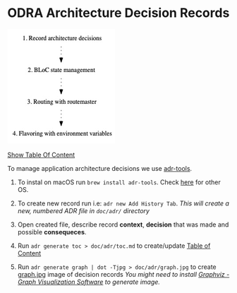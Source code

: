 # ODRA Architecture Decision Records

[![Architecture Decision Records](/doc/adr/graph.jpg "Architecture Decision Records Graph")](/doc/adr/toc.md)

[Show Table Of Content](/doc/adr/toc.md)

To manage application architecture decisions we use [adr-tools](https://github.com/npryce/adr-tools).

1. To instal on macOS run `brew install adr-tools`. Check [here](https://github.com/npryce/adr-tools/blob/master/INSTALL.md) for other OS.

2. To create new record run i.e: `adr new Add History Tab`.
   *This will create a new, numbered ADR file in `doc/adr/` directory*

3. Open created file, describe record **context**, **decision** that was made and possible **consequeces**.

4. Run `adr generate toc > doc/adr/toc.md` to create/update [Table of Content](/doc/adr/toc.md)

5. Run `adr generate graph | dot -Tjpg > doc/adr/graph.jpg` to create [graph.jpg](/doc/adr/graph.jpg) image of decision records
   *You might need to install [Graphviz - Graph Visualization Software](https://graphviz.org/download/) to generate image.*
